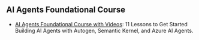 
## AI Agents Foundational Course

- [AI Agents Foundational Course with Videos](https://github.com/microsoft/ai-agents-for-beginners): 11 Lessons to Get Started Building AI Agents with Autogen, Semantic Kernel, and Azure AI Agents.

